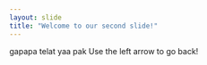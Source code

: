 ```yaml
---
layout: slide
title: "Welcome to our second slide!"
---
```

gapapa telat yaa pak
Use the left arrow to go back!
